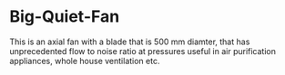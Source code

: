 # Big-Quiet-Fan
This is an axial fan with a blade that is 500 mm diamter, that has unprecedented flow to noise ratio at pressures useful in air purification appliances, whole house ventilation etc.
